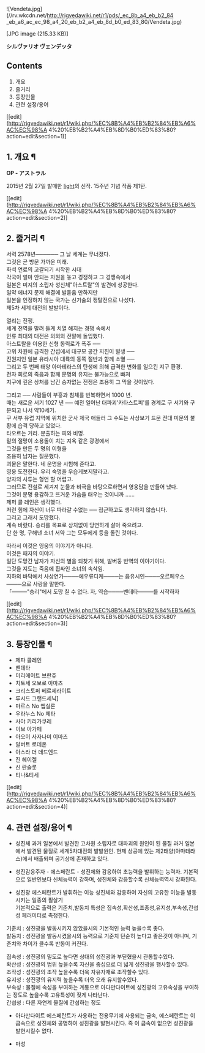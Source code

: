 ![Vendeta.jpg](//rv.wkcdn.net/http://rigvedawiki.net/r1/pds/_ec_8b_a4_eb_b2_84
_eb_a6_ac_ec_98_a4_20_eb_b2_a4_eb_8d_b0_ed_83_80/Vendeta.jpg)

[JPG image (215.33 KB)]

  
**シルヴァリオ ヴェンデッタ**

## Contents

    

1. 개요 
2. 줄거리 
3. 등장인물 
4. 관련 설정/용어 

[[edit](http://rigvedawiki.net/r1/wiki.php/%EC%8B%A4%EB%B2%84%EB%A6%AC%EC%98%A
4%20%EB%B2%A4%EB%8D%B0%ED%83%80?action=edit&section=1)]

## 1. 개요 ¶

  

**OP - アストラル**
  
2015년 2월 27일 발매한 [light](light.md)의 신작. 15주년 기념 작품 제1탄.

  

[[edit](http://rigvedawiki.net/r1/wiki.php/%EC%8B%A4%EB%B2%84%EB%A6%AC%EC%98%A
4%20%EB%B2%A4%EB%8D%B0%ED%83%80?action=edit&section=2)]

## 2. 줄거리 ¶

서력 2578년────── 그 날 세계는 무너졌다.  
그것은 곧 방문 가까운 미래.  
화석 연료의 고갈되기 시작한 시대  
각국이 얼마 안되는 자원을 놓고 경쟁하고 그 경쟁속에서  
일본은 미지의 소립자 성신체"아스트랄"의 발견에 성공한다.  
일약 에너지 문제 해결에 발돋움 만하지만  
일본을 인정하지 않는 국가는 신기술의 쟁탈전으로 나섰다.  
제5차 세계 대전의 발발이다.  

열리는 전쟁.  
세계 전역을 말려 들게 치열 해지는 경쟁 속에서  
인류 최대의 대전은 의외의 전말에 돌입했다.  
아스트랄을 이용한 신형 동력로가 폭주 ──  
고위 차원에 급격한 간섭에서 대규모 공간 지진이 발생 ──  
진원지인 일본 유라시아 대륙의 동쪽 절반과 함께 소멸 ──  
그리고 두 번째 태양 아마테라스의 탄생에 의해 급격한 변화를 일으킨 지구 환경.  
전자 회로의 죽음과 함께 문명의 유지는 불가능으로 빠져  
지구에 깊은 상처를 남긴 승자없는 전쟁은 조용히 그 막을 것이었다.  
  
그리고 ── 사람들이 부흥과 침체를 반복하면서 1000 년.  
때는 새로운 서기 1027 년 ── 예전 일어난 대파괴'카타스트피'를 경계로 구 서기와 구분되고 나서 약10세기.  
구 서부 유럽 지역에 위치한 군사 제국 애들러 그 수도는 사상보기 드문 전대 미문의 불황에 습격 당하고 있었다.  
타오르는 거리. 분출하는 피와 비명.  
밑의 절망이 소용돌이 치는 지옥 같은 광경에서  
그것을 만든 두 명의 이형을  
조용히 남자는 질문했다.  
괴물은 말한다. 네 운명을 시험해 준다고.  
영웅 도전한다. 우리 숙명을 우습게보지말라고.  
양자의 사투는 형언 할 어렵고.  
그러므로 전설로 세겨져 눈물과 비극을 바탕으로하면서 영웅담을 만들어 냈다.  
그것이 분명 용감하고 뜨거운 가슴을 태우는 것이니까 ......  
제퍼 콜 레인은 생각했다.  
저런 힘에 자신이 너무 따라갈 수없는 ── 접근하고도 생각하지 않습니다.  
그리고 그래서 도망했다.  
계속 바랐다. 승리를 목표로 상처없이 당연하게 살아 죽으려고.  
단 한 명, 구해낸 소녀 서약 그는 모두에게 등을 돌린 것이다.  
  
따라서 이것은 영웅의 이야기가 아니다.  
이것은 패자의 이야기.  
일단 도망간 남자가 자신의 별을 되찾기 위해, 발버둥 반역의 이야기이다.  
그것을 지도는 죽음에 휩싸인 소녀의 속삭임.  
지하의 바닥에서 사상연가────에우류디케────는 음유시인────오르페우스────으로 사랑을 말한다.  
「────"승리"에서 도망 칠 수 없다. 자, 역습────벤데타────를 시작하자

[[edit](http://rigvedawiki.net/r1/wiki.php/%EC%8B%A4%EB%B2%84%EB%A6%AC%EC%98%A
4%20%EB%B2%A4%EB%8D%B0%ED%83%80?action=edit&section=3)]

## 3. 등장인물 ¶

  * 제파 콜레인
  * 벤데타
  * 미리에이트 브란쥬
  * 치토세 오보로 아마츠
  * 크리스토퍼 베르제라이트
  * 루시드 그랜드세닉]
  * 마르스 No 엡실론 
  * 우라누스 No 제타
  * 사야 키리가쿠레
  * 이브 아가페
  * 아오이 사자나미 이마츠
  * 알버트 로데온
  * 아스라 더 데드엔드
  * 진 헤이젤
  * 신 란슬롯
  * 티나&티세

[[edit](http://rigvedawiki.net/r1/wiki.php/%EC%8B%A4%EB%B2%84%EB%A6%AC%EC%98%A
4%20%EB%B2%A4%EB%8D%B0%ED%83%80?action=edit&section=4)]

## 4. 관련 설정/용어 ¶

  * 성진체
과거 일본에서 발견한 고차원 소립자로 대파괴의 원인이 된 물질 과거 일본에서 발견된 물질로 세계5차대전의 발발원인. 현제 상공에 있는
제2태양(아마테라스)에서 배출되며 공기상에 존재하고 있다.

  

  * 성진감응주자 - 에스페란트 -
성진체와 감응하여 초능력을 발휘하는 능력자. 기본적으로 일반인보다 신체능력이 강하며, 성진체와 감응할수록 신체능력역시 강화된다.  

  * 성진광
에스페란트가 발휘하는 이능 성진체와 감응하여 자신의 고유한 이능을 발동시키는 일종의 필살기  
기본적으로 출력은 기준치,발동치 특성은 집속성,확산성,조종성,유지성,부속성,간섭성 페러미터로 측정한다.

  

기준치 : 성진광을 발동시키지 않았을시의 기본적인 능력 높을수록 좋다.  
발동치 : 성진광을 발동시켰을시의 능력으로 기준치 단순히 높다고 좋은것이 아니며, 기준치와 차이가 클수록 반동이 커진다.

  

집속성 : 성진광의 밀도로 높다면 상대의 성진광과 부딛혔을시 관통할수있다.  
확산성 : 성진광의 범위 높을수록 자신을 중심으로 더 넓게 성진광을 행사할수 있다.  
조작성 : 성진광의 조작 높을수록 더욱 자유자재로 조작할수 있다.  
유지성 : 성진광의 유지력 높을수록 더욱 오래 유지할수있다.  
부속성 : 물질에 속성을 부여하는 계통으로 아다만다이트에 성진광의 고유속성을 부여하는 정도로 높을수록 고유특성이 짖게 나타난다.  
간섭성 : 다른 자연계 물질에 간섭하는 정도

  

  * 아다만다이트 
에스페란트가 사용하는 전용무기에 사용되는 금속, 에스페란트는 이 금속으로 성진체와 공명하여 성진광을 발현시킨다. 즉 이 금속이 없으면
성진광을 발현시킬수 없다.  

  * 마성

